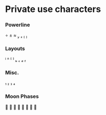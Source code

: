 # Private use characters
### Powerline
      

### Layouts
       

### Misc.
   

### Moon Phases
       
 
